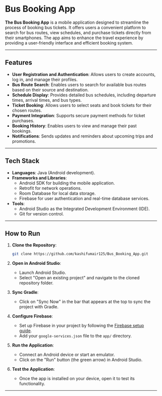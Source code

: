 # Bus Booking App

**The Bus Booking App** is a mobile application designed to streamline the process of booking bus tickets. It offers users a convenient platform to search for bus routes, view schedules, and purchase tickets directly from their smartphones. The app aims to enhance the travel experience by providing a user-friendly interface and efficient booking system.

---

## Features

- **User Registration and Authentication**: Allows users to create accounts, log in, and manage their profiles.
- **Bus Route Search**: Enables users to search for available bus routes based on their source and destination.
- **Schedule Display**: Provides detailed bus schedules, including departure times, arrival times, and bus types.
- **Ticket Booking**: Allows users to select seats and book tickets for their chosen routes.
- **Payment Integration**: Supports secure payment methods for ticket purchases.
- **Booking History**: Enables users to view and manage their past bookings.
- **Notifications**: Sends updates and reminders about upcoming trips and promotions.

---

## Tech Stack

- **Languages**: Java (Android development).
- **Frameworks and Libraries**:
  - Android SDK for building the mobile application.
  - Retrofit for network operations.
  - Room Database for local data storage.
  - Firebase for user authentication and real-time database services.
- **Tools**:
  - Android Studio as the Integrated Development Environment (IDE).
  - Git for version control.

---

## How to Run

1. **Clone the Repository**:
   ```bash
   git clone https://github.com/kashifumair125/Bus_Booking_App.git
   ```

2. **Open in Android Studio**:
   - Launch Android Studio.
   - Select "Open an existing project" and navigate to the cloned repository folder.

3. **Sync Gradle**:
   - Click on "Sync Now" in the bar that appears at the top to sync the project with Gradle.

4. **Configure Firebase**:
   - Set up Firebase in your project by following the [Firebase setup guide](https://firebase.google.com/docs/android/setup).
   - Add your `google-services.json` file to the `app/` directory.

5. **Run the Application**:
   - Connect an Android device or start an emulator.
   - Click on the "Run" button (the green arrow) in Android Studio.

6. **Test the Application**:
   - Once the app is installed on your device, open it to test its functionality.

---
